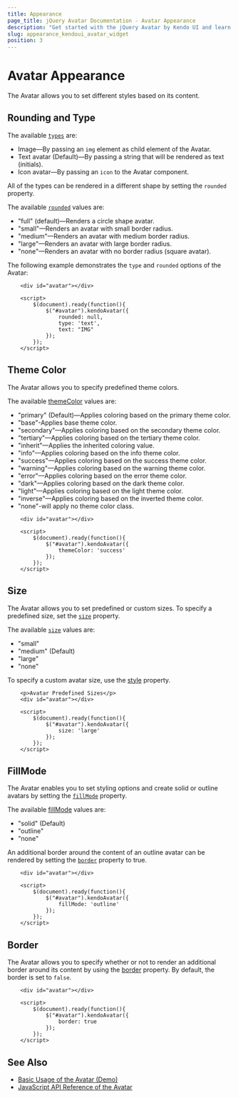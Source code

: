 ```yaml
---
title: Appearance
page_title: jQuery Avatar Documentation - Avatar Appearance
description: "Get started with the jQuery Avatar by Kendo UI and learn how to customize the appearance of the widget."
slug: appearance_kendoui_avatar_widget
position: 3
---
```


# Avatar Appearance

The Avatar allows you to set different styles based on its content.

## Rounding and Type

The available [`types`](/api/javascript/ui/avatar/configuration/type) are:

- Image—By passing an `img` element as child element of the Avatar.
- Text avatar (Default)—By passing a string that will be rendered as text (initials).
- Icon avatar—By passing an `icon` to the Avatar component.

All of the types can be rendered in a different shape by setting the `rounded` property.

The available [`rounded`](/api/javascript/ui/avatar/configuration/rounded) values are:

- "full" (default)—Renders a circle shape avatar.
- "small"—Renders an avatar with small border radius.
- "medium"—Renders an avatar with medium border radius.
- "large"—Renders an avatar with large border radius.
- "none"—Renders an avatar with no border radius (square avatar).

The following example demonstrates the `type` and `rounded` options of the Avatar:

```dojo
    <div id="avatar"></div>

    <script>
        $(document).ready(function(){
            $("#avatar").kendoAvatar({
                rounded: null,
                type: 'text',
                text: "IMG"
            });
        });
    </script>
```

## Theme Color

The Avatar allows you to specify predefined theme colors.

The available [themeColor](/api/javascript/ui/avatar/configuration/themeColor) values are:

- "primary" (Default)—Applies coloring based on the primary theme color.
- "base"-Applies base theme color.
- "secondary"—Applies coloring based on the secondary theme color.
- "tertiary"—Applies coloring based on the tertiary theme color.
- "inherit"—Applies the inherited coloring value.
- "info"—Applies coloring based on the info theme color.
- "success"—Applies coloring based on the success theme color.
- "warning"—Applies coloring based on the warning theme color.
- "error"—Applies coloring based on the error theme color.
- "dark"—Applies coloring based on the dark theme color.
- "light"—Applies coloring based on the light theme color.
- "inverse"—Applies coloring based on the inverted theme color.
- "none"-will apply no theme color class.

```dojo
    <div id="avatar"></div>

    <script>
        $(document).ready(function(){
            $("#avatar").kendoAvatar({
                themeColor: 'success'
            });
        });
    </script>
```

## Size

The Avatar allows you to set predefined or custom sizes. To specify a predefined size, set the [`size`](/api/javascript/ui/avatar/configuration/size) property.

The available [`size`](/api/javascript/ui/avatar/configuration/size) values are:

- "small"
- "medium" (Default)
- "large"
- "none"

To specify a custom avatar size, use the [style](/api/javascript/ui/avatar/configuration/style) property.

```dojo
	<p>Avatar Predefined Sizes</p>
    <div id="avatar"></div>

    <script>
        $(document).ready(function(){
            $("#avatar").kendoAvatar({
                size: 'large'
            });
        });
    </script>
```

## FillMode

The Avatar enables you to set styling options and create solid or outline avatars by setting the [`fillMode`](/api/javascript/ui/avatar/configuration/fillMode) property.

The available [fillMode](/api/javascript/ui/avatar/configuration/fillMode) values are:

- "solid" (Default)
- "outline"
- "none"

An additional border around the content of an outline avatar can be rendered by setting the [`border`](/api/javascript/ui/avatar/configuration/border) property to true.

```dojo
    <div id="avatar"></div>

    <script>
        $(document).ready(function(){
            $("#avatar").kendoAvatar({
                fillMode: 'outline'
            });
        });
    </script>
```

## Border

The Avatar allows you to specify whether or not to render an additional border around its content by using the [border](/api/javascript/ui/avatar/configuration/border) property. By default, the border is set to `false`.

```dojo
    <div id="avatar"></div>

    <script>
        $(document).ready(function(){
            $("#avatar").kendoAvatar({
                border: true
            });
        });
    </script>
```

## See Also

* [Basic Usage of the Avatar (Demo)](https://demos.telerik.com/kendo-ui/avatar/index)
* [JavaScript API Reference of the Avatar](/api/javascript/ui/avatar)
